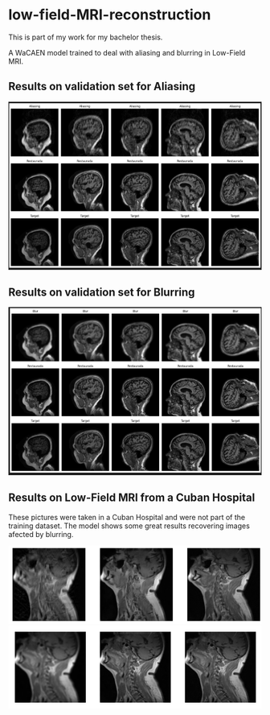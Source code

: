 # low-field-MRI-reconstruction
This is part of my work for my bachelor thesis.

A WaCAEN model trained to deal with aliasing and blurring in Low-Field MRI.

## Results on validation set for Aliasing
![aliasing prediction](/graphics/aliasing_results_val.png)

## Results on validation set for Blurring
![blurring prediction](/graphics/blurr_results_val.png)

## Results on Low-Field MRI from a Cuban Hospital
These pictures were taken in a Cuban Hospital and were not part of the training dataset. 
The model shows some great results recovering images afected by blurring.
 
![aliasing prediction low-field](/graphics/aliasing_low_field_results.png)
![blurring prediction low-field](/graphics/blurr_low_field_results.png)
